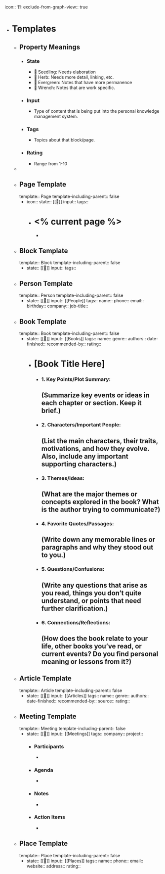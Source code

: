 icon:: 🏗️
exclude-from-graph-view:: true

- # Templates
	- ## Property Meanings
		- ### State
			- 🌱 Seedling: Needs elaboration
			- 🌿 Herb: Needs more detail, linking, etc.
			- 🌲 Evergreen: Notes that have more permanence
			- 🔧 Wrench: Notes that are work specific.
		- ### Input
			- Type of content that is being put into the personal knowledge management system.
		- ### Tags
			- Topics about that block/page.
		- ### Rating
			- Range from 1-10
	-
	- ## Page Template
	  template:: Page
	  template-including-parent:: false
		- icon:: 
		  state:: [[🌱]]
		  input::
		  tags::
			- # <% current page %>
				-
	- ## Block Template
	  template:: Block
	  template-including-parent:: false
		- state:: [[🌱]]
		  input::
		  tags::
	- ## Person Template
	  template:: Person
	  template-including-parent:: false
		- state:: [[🌱]]
		  input:: [[People]]
		  tags::
		  name::
		  phone::
		  email::
		  birthday::
		  company::
		  job-title::
	- ## Book Template
	  template:: Book
	  template-including-parent:: false
		- state:: [[🌱]]
		  input:: [[Books]]
		  tags::
		  name::
		  genre::
		  authors::
		  date-finished:: 
		  recommended-by::
		  rating::
			- # [Book Title Here]
				- ### **1. Key Points/Plot Summary:**
				  
				  (Summarize key events or ideas in each chapter or section. Keep it brief.)
					-
				- ### **2. Characters/Important People:**
				  
				  (List the main characters, their traits, motivations, and how they evolve. Also, include any important supporting characters.)
					-
				- ### **3. Themes/Ideas:**
				  
				  (What are the major themes or concepts explored in the book? What is the author trying to communicate?)
					-
				- ### **4. Favorite Quotes/Passages:**
				  
				  (Write down any memorable lines or paragraphs and why they stood out to you.)
					-
				- ### **5. Questions/Confusions:**
				  
				  (Write any questions that arise as you read, things you don’t quite understand, or points that need further clarification.)
					-
				- ### **6. Connections/Reflections:**
				  
				  (How does the book relate to your life, other books you’ve read, or current events? Do you find personal meaning or lessons from it?)
					-
	- ## Article Template
	  template:: Article
	  template-including-parent:: false
		- state:: [[🌱]]
		  input:: [[Articles]]
		  tags::
		  name::
		  genre::
		  authors::
		  date-finished::
		  recommended-by::
		  source::
		  rating::
	- ## Meeting Template
	  template:: Meeting
	  template-including-parent:: false
		- state:: [[🌱]]
		  input:: [[Meetings]]
		  tags::
		  company::
		  project::
			- ### Participants
				-
			- ### Agenda
				-
			- ### Notes
				-
			- ### Action Items
				-
	- ## Place Template
	  template:: Place
	  template-including-parent:: false
		- state:: [[🌱]]
		  input:: [[Places]]
		  tags::
		  name::
		  phone::
		  email::
		  website::
		  address::
		  rating::

